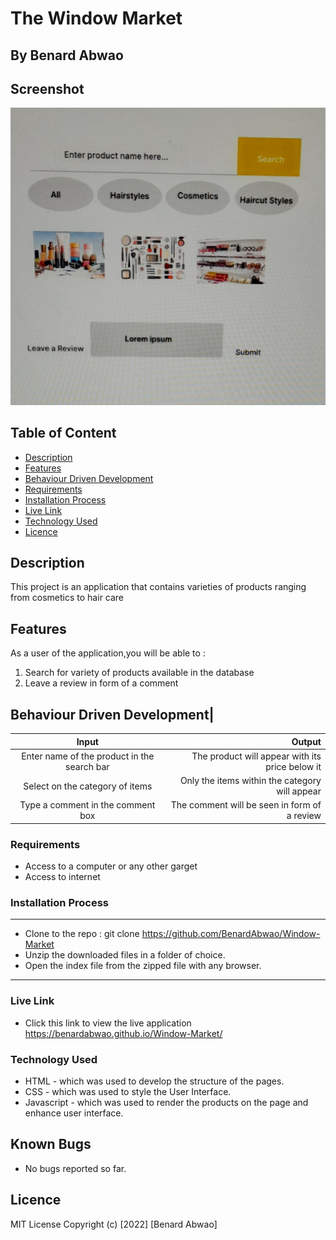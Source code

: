 # The Window Market
 ## By Benard Abwao
 ## Screenshot
 ![image](./Assets/Images/The%20window.jpg)

 ## Table of Content
 - [Description](#description)
 - [Features](#features)
 - [Behaviour Driven Development](#Behaviour-Driven-Development)
 - [Requirements](#requirements)
 - [Installation Process](#installation-Process)
 - [Live Link](#Live-Link)
 - [Technology  Used](#technology-Used)
 - [Licence](#licence)
 ## Description
 <p>This project is an application that contains varieties of products ranging from cosmetics to hair care</p>

## Features
As a user of the application,you will be able to :
1. Search for variety of products available in the database
1. Leave a review in form of a comment

## Behaviour Driven Development|
| Input        | Output       |
| :----------: | -----------: |
|  Enter name of the product in the search bar |The product will appear with its price below it|
|  Select on the category of items    |Only the items within the category will appear|
|Type a comment in the comment box| The comment will be seen in form of a review|

 ###  Requirements
 * Access to  a computer or any other garget
 * Access to internet
 ### Installation Process
 ****
* Clone to the repo : git clone https://github.com/BenardAbwao/Window-Market
* Unzip the downloaded files in a folder of choice.
* Open the index file from the zipped file with any browser.
 ****

### Live Link
- Click this link to view the live application https://benardabwao.github.io/Window-Market/

### Technology  Used
* HTML - which was used to develop the structure of the pages.
* CSS - which was used to style the User Interface.
* Javascript - which was used to render the products on the page and enhance user interface.

## Known Bugs
* No bugs reported so far.
## Licence
MIT License
Copyright (c) [2022] [Benard Abwao]

